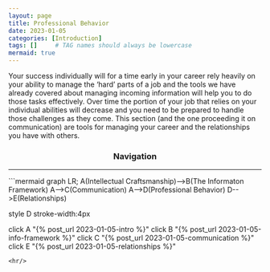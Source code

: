 ```yaml
---
layout: page
title: Professional Behavior
date: 2023-01-05
categories: [Introduction]
tags: []     # TAG names should always be lowercase
mermaid: true
---
```

Your success individually will for a time early in your career rely heavily on your ability to manage the ‘hard’ parts of a job and the tools we have already covered about managing incoming information will help you to do those tasks effectively. Over time the portion of your job that relies on your individual abilities will decrease and you need to be prepared to handle those challenges as they come. This section (and the one proceeding it on communication) are tools for managing your career and the relationships you have with others.

<center><h3>Navigation</h3></center>
<hr/>
```mermaid
graph LR;
  A(Intellectual Craftsmanship)-->B(The Informaton Framework)
  A-->C(Communication)
  A-->D(Professional Behavior)
  D-->E(Relationships)

  style D stroke-width:4px

  click A "{% post_url 2023-01-05-intro %}"
  click B "{% post_url 2023-01-05-info-framework %}"
  click C "{% post_url 2023-01-05-communication %}"
  click E "{% post_url 2023-01-05-relationships %}"
```
<hr/>